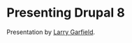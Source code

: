 Presenting Drupal 8
===================

Presentation by [Larry Garfield](http://www.garfieldtech.com).

